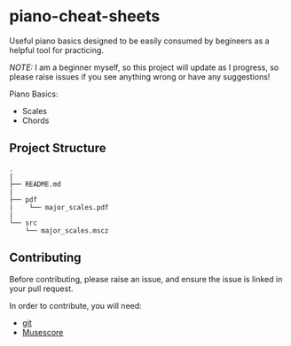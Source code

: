 # piano-cheat-sheets

Useful piano basics designed to be easily consumed by begineers as a helpful tool for practicing.

*NOTE:* I am a beginner myself, so this project will update as I progress, so please raise issues if you see anything wrong or have any suggestions!

Piano Basics:
- Scales
- Chords

## Project Structure

```
.
|
├── README.md
|
├── pdf
|    └── major_scales.pdf
|
└── src
    └── major_scales.mscz
```

## Contributing

Before contributing, please raise an issue, and ensure the issue is linked in your pull request.

In order to contribute, you will need:

- [git](https://git-scm.com/)
- [Musescore](https://musescore.org/en)
